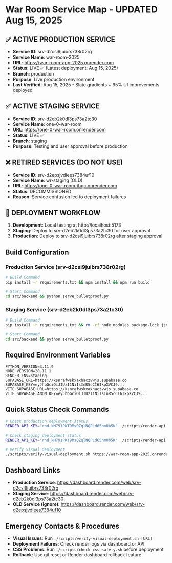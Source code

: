 # War Room Service Map - UPDATED Aug 15, 2025

## ✅ ACTIVE PRODUCTION SERVICE
- **Service ID**: srv-d2csi9juibrs738r02rg
- **Service Name**: war-room-2025
- **URL**: https://war-room-app-2025.onrender.com
- **Status**: LIVE ✅ (Latest deployment: Aug 15, 2025)
- **Branch**: production
- **Purpose**: Live production environment
- **Last Verified**: Aug 15, 2025 - Slate gradients + 95% UI improvements deployed

## ✅ ACTIVE STAGING SERVICE
- **Service ID**: srv-d2eb2k0dl3ps73a2tc30  
- **Service Name**: one-0-war-room
- **URL**: https://one-0-war-room.onrender.com
- **Status**: LIVE ✅
- **Branch**: staging
- **Purpose**: Testing and user approval before production

## ❌ RETIRED SERVICES (DO NOT USE)
- **Service ID**: srv-d2epsjvdiees7384uf10
- **Service Name**: wr-staging (OLD)
- **URL**: https://one-0-war-room-ibqc.onrender.com
- **Status**: DECOMMISSIONED
- **Reason**: Service confusion led to deployment failures

## 🚨 DEPLOYMENT WORKFLOW
1. **Development**: Local testing at http://localhost:5173
2. **Staging**: Deploy to srv-d2eb2k0dl3ps73a2tc30 for user approval
3. **Production**: Deploy to srv-d2csi9juibrs738r02rg after staging approval

## Build Configuration 

### Production Service (srv-d2csi9juibrs738r02rg)
```bash
# Build Command
pip install -r requirements.txt && npm install && npm run build

# Start Command  
cd src/backend && python serve_bulletproof.py
```

### Staging Service (srv-d2eb2k0dl3ps73a2tc30)
```bash
# Build Command
pip install -r requirements.txt && rm -rf node_modules package-lock.json && npm install && npm run build

# Start Command  
cd src/backend && python serve_bulletproof.py
```

## Required Environment Variables
```
PYTHON_VERSION=3.11.9
NODE_VERSION=20.11.1
RENDER_ENV=staging
SUPABASE_URL=https://ksnrafwskxaxhaczvwjs.supabase.co
SUPABASE_KEY=eyJhbGciOiJIUzI1NiIsInR5cCI6IkpXVCJ9...
VITE_SUPABASE_URL=https://ksnrafwskxaxhaczvwjs.supabase.co
VITE_SUPABASE_ANON_KEY=eyJhbGciOiJIUzI1NiIsInR5cCI6IkpXVCJ9...
```

## Quick Status Check Commands
```bash
# Check production deployment status
RENDER_API_KEY="rnd_kM791PKT9Ms0ZqlNQPLd65hmUb5K" ./scripts/render-api.sh get-deployments srv-d2csi9juibrs738r02rg

# Check staging deployment status  
RENDER_API_KEY="rnd_kM791PKT9Ms0ZqlNQPLd65hmUb5K" ./scripts/render-api.sh get-deployments srv-d2eb2k0dl3ps73a2tc30

# Verify visual deployment
./scripts/verify-visual-deployment.sh https://war-room-app-2025.onrender.com
```

## Dashboard Links
- **Production Service**: https://dashboard.render.com/web/srv-d2csi9juibrs738r02rg  
- **Staging Service**: https://dashboard.render.com/web/srv-d2eb2k0dl3ps73a2tc30
- **OLD Service (ignore)**: https://dashboard.render.com/web/srv-d2epsjvdiees7384uf10

## Emergency Contacts & Procedures
- **Visual Issues**: Run `./scripts/verify-visual-deployment.sh [URL]` 
- **Deployment Failures**: Check render logs via dashboard or API
- **CSS Problems**: Run `./scripts/check-css-safety.sh` before deployment
- **Rollback**: Use git reset or Render dashboard rollback feature
